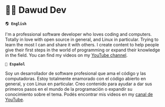 # 🧔🏻 Dawud Dev
**`🌎 English`**

I'm a professional software developer who loves coding and computers. Totally in love with open source in general, and Linux in particular. Trying to learn the most I can and share it with others. I create content to help people give their first steps in the world of programming or expand their knowledge in the field. You can find my videos on my [YouTube channel][youtube].

**`🧉 Español`**

Soy un desarrollador de software profesional que ama el código y las computadoras. Estoy totalmente enamorado con el código abierto en general, y con Linux en particular. Creo contenido para ayudar a dar sus primeros pasos en el mundo de la programación o expandir su conocimiento sobre el tema. Podés encontrar mis videos en my [canal de YouTube][youtube].

[youtube]: https://www.youtube.com/channel/UCnJCD7bBzX3lZ9wkbWXhQDA
